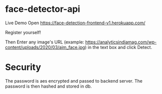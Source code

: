 # face-detector-api

Live Demo
Open https://face-detection-frontend-v1.herokuapp.com/

Register yourself!

Then Enter any image's URL (example: https://analyticsindiamag.com/wp-content/uploads/2020/03/aim_face.jpg) in the text box and click Detect.

# Security

The password is aes encrypted and passed to backend server.
The password is then hashed and stored in db.
